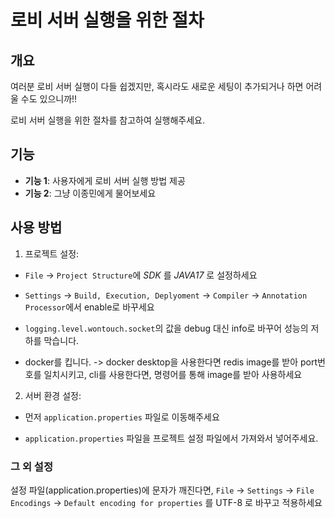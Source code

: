 # 로비 서버 실행을 위한 절차

## 개요
여러분 로비 서버 실행이 다들 쉽겠지만, 혹시라도 새로운 세팅이 추가되거나 하면 어려울 수도 있으니까!!

로비 서버 실행을 위한 절차를 참고하여 실행해주세요.
## 기능
* **기능 1**: 사용자에게 로비 서버 실행 방법 제공
* **기능 2**: 그냥 이종민에게 물어보세요

## 사용 방법
1. 프로젝트 설정:

+    `File` -> `Project Structure`에 _SDK_ 를 _JAVA17_ 로 설정하세요


+    `Settings` -> `Build, Execution, Deplyoment` -> `Compiler` -> `Annotation Processor`에서 enable로 바꾸세요


+    `logging.level.wontouch.socket`의 값을 debug 대신 info로 바꾸어 성능의 저하를 막습니다.

+ docker를 킵니다. -> docker desktop을 사용한다면 redis image를 받아 port번호를 일치시키고, cli를 사용한다면, 명령어를 통해 image를 받아 사용하세요
2. 서버 환경 설정:

+ 먼저 `application.properties` 파일로 이동해주세요

+ `application.properties` 파일을 프로젝트 설정 파일에서 가져와서 넣어주세요.


### 그 외 설정

설정 파일(application.properties)에 문자가 깨진다면, `File` -> `Settings` -> `File Encodings` -> `Default encoding for properties` 를 UTF-8 로 바꾸고 적용하세요
